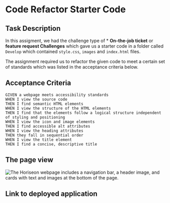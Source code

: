# Code Refactor Starter Code

## Task Description
In this assigment, we had the challenge type of * **On-the-job ticket** or **feature request Challenges** which gave us a starter code in a folder called `Develop` which contained `style.css`, `images` and `index.html` files.

The assignment required us to refactor the given code to meet a certain set of standards which was listed in the acceptance criteria below.

## Acceptance Criteria

```
GIVEN a webpage meets accessibility standards
WHEN I view the source code
THEN I find semantic HTML elements
WHEN I view the structure of the HTML elements
THEN I find that the elements follow a logical structure independent of styling and positioning
WHEN I view the icon and image elements
THEN I find accessible alt attributes
WHEN I view the heading attributes
THEN they fall in sequential order
WHEN I view the title element
THEN I find a concise, descriptive title
```
## The page view
![The Horiseon webpage includes a navigation bar, a header image, and cards with text and images at the bottom of the page.](./Develop/assets/screenshot.png)


## Link to deployed application





